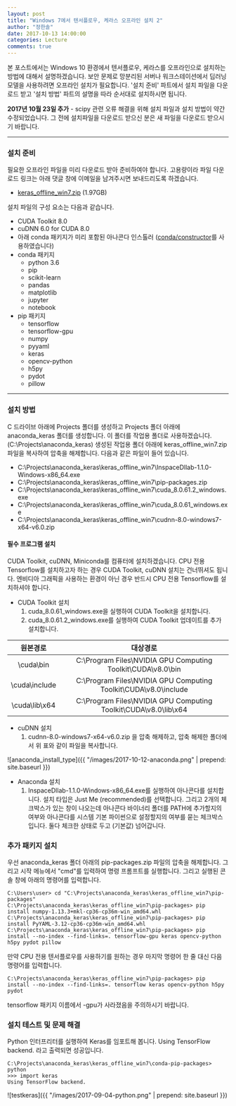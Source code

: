```yaml
---
layout: post
title: "Windows 7에서 텐서플로우, 케라스 오프라인 설치 2"
author: "정한솔"
date: 2017-10-13 14:00:00
categories: Lecture
comments: true
---
```


본 포스트에서는 Windows 10 환경에서 텐서플로우, 케라스를 오프라인으로 설치하는 방법에 대해서 설명하겠습니다. 보안 문제로 망분리된 서버나 워크스테이션에서 딥러닝 모델을 사용하려면 오프라인 설치가 필요합니다. '설치 준비' 파트에서 설치 파일을 다운로드 받고 '설치 방법' 파트의 설명을 따라 순서대로 설치하시면 됩니다.

**2017년 10월 23일 추가** - scipy 관련 오류 해결을 위해 설치 파일과 설치 방법이 약간 수정되었습니다. 그 전에 설치파일을 다운로드 받으신 분은 새 파일을 다운로드 받으시기 바랍니다.

---

### 설치 준비

필요한 오프라인 파일을 미리 다운로드 받아 준비하여야 합니다. 고용량이라 파일 다운로드 링크는 아래 댓글 창에 이메일을 남겨주시면 보내드리도록 하겠습니다.

 * <u>keras_offline_win7.zip</u> (1.97GB)

설치 파일의 구성 요소는 다음과 같습니다.

 * CUDA Toolkit 8.0
 * cuDNN 6.0 for CUDA 8.0
 * 아래 conda 패키지가 미리 포함된 아나콘다 인스톨러 ([conda/constructor](https://github.com/conda/constructor)를 사용하였습니다)
 * conda 패키지
   * python 3.6
   * pip
   * scikit-learn
   * pandas
   * matplotlib
   * jupyter
   * notebook
 * pip 패키지
   * tensorflow
   * tensorflow-gpu
   * numpy
   * pyyaml
   * keras
   * opencv-python
   * h5py
   * pydot
   * pillow
 
---

### 설치 방법

C 드라이브 아래에 Projects 폴더를 생성하고 Projects 폴더 아래에 anaconda\_keras 폴더를 생성합니다. 이 폴더를 작업용 폴더로 사용하겠습니다. (C:\Projects\anaconda\_keras) 생성된 작업용 폴더 아래에 keras\_offline\_win7.zip 파일을 복사하여 압축을 해제합니다. 다음과 같은 파일이 들어 있습니다.

 * C:\Projects\anaconda\_keras\keras\_offline\_win7\InspaceDllab-1.1.0-Windows-x86_64.exe
 * C:\Projects\anaconda\_keras\keras\_offline\_win7\pip-packages.zip
 * C:\Projects\anaconda\_keras\keras\_offline\_win7\cuda\_8.0.61.2\_windows.exe
 * C:\Projects\anaconda\_keras\keras\_offline\_win7\cuda\_8.0.61\_windows.exe
 * C:\Projects\anaconda\_keras\keras\_offline\_win7\cudnn-8.0-windows7-x64-v6.0.zip

#### 필수 프로그램 설치

CUDA Toolkit, cuDNN, Miniconda를 컴퓨터에 설치하겠습니다. CPU 전용 Tensorflow를 설치하고자 하는 경우 CUDA Toolkit, cuDNN 설치는 건너뛰셔도 됩니다. 엔비디아 그래픽을 사용하는 환경이 아닌 경우 반드시 CPU 전용 Tensorflow를 설치하셔야 합니다.

 * CUDA Toolkit 설치
   1. cuda\_8.0.61\_windows.exe을 실행하여 CUDA Toolkit을 설치합니다.
   2. cuda\_8.0.61.2\_windows.exe를 실행하여 CUDA Toolkit 업데이트를 추가 설치합니다.

|원본경로|대상경로|
|:-:|:-:|
|\cuda\bin|C:\Program Files\NVIDIA GPU Computing Toolkit\CUDA\v8.0\bin|
|\cuda\include|C:\Program Files\NVIDIA GPU Computing Toolkit\CUDA\v8.0\include|
|\cuda\lib\x64|C:\Program Files\NVIDIA GPU Computing Toolkit\CUDA\v8.0\lib\x64|

 * cuDNN 설치
   1. cudnn-8.0-windows7-x64-v6.0.zip 을 압축 해제하고, 압축 해제한 폴더에서 위 표와 같이 파일을 복사합니다.

![anaconda_install_type]({{ "/images/2017-10-12-anaconda.png" | prepend: site.baseurl }})

 * Anaconda 설치 
   1. InspaceDllab-1.1.0-Windows-x86_64.exe를 실행하여 아나콘다를 설치합니다. 설치 타입은 Just Me (recommended)를 선택합니다. 그리고 2개의 체크박스가 있는 창이 나오는데 아나콘다 바이너리 폴더를 PATH에 추가할지의 여부와 아나콘다를 시스템 기본 파이썬으로 설정할지의 여부를 묻는 체크박스입니다. 둘다 체크한 상태로 두고 (기본값) 넘어갑니다.

### 추가 패키지 설치

우선 anaconda\_keras 폴더 아래의 pip-packages.zip 파일의 압축을 해제합니다. 그리고 시작 메뉴에서 "cmd"를 입력하여 명령 프롬프트를 실행합니다. 그리고 실행된 콘솔 창에 아래의 명령어를 입력합니다.

```
C:\Users\user> cd "C:\Projects\anaconda_keras\keras_offline_win7\pip-packages"
C:\Projects\anaconda_keras\keras_offline_win7\pip-packages> pip install numpy-1.13.3+mkl-cp36-cp36m-win_amd64.whl
C:\Projects\anaconda_keras\keras_offline_win7\pip-packages> pip install PyYAML-3.12-cp36-cp36m-win_amd64.whl
C:\Projects\anaconda_keras\keras_offline_win7\pip-packages> pip install --no-index --find-links=. tensorflow-gpu keras opencv-python h5py pydot pillow
```

만약 CPU 전용 텐서플로우를 사용하기를 원하는 경우 마지막 명령어 한 줄 대신 다음 명령어를 입력합니다.

```
C:\Projects\anaconda_keras\keras_offline_win7\pip-packages> pip install --no-index --find-links=. tensorflow keras opencv-python h5py pydot
```

tensorflow 패키지 이름에서 -gpu가 사라졌음을 주의하시기 바랍니다.

### 설치 테스트 및 문제 해결

Python 인터프리터를 실행하여 Keras를 임포트해 봅니다. Using TensorFlow backend. 라고 출력되면 성공입니다.

```
C:\Projects\anaconda_keras\keras_offline_win7\conda-pip-packages> python
>>> import keras
Using TensorFlow backend.
```

![testkeras]({{ "/images/2017-09-04-python.png" | prepend: site.baseurl }})
